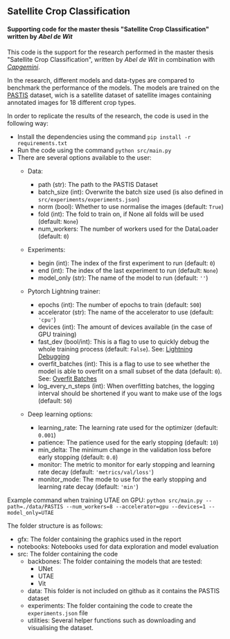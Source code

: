 ## Satellite Crop Classification
#### Supporting code for the master thesis "Satellite Crop Classification" written by _Abel de Wit_

This code is the support for the research performed in the master thesis "Satellite Crop Classification", written by _Abel de Wit_ in combination with [_Capgemini_](https://www.capgemini.com/service/digital-services/insights-data/).

In the research, different models and data-types are compared to benchmark the performance of the models.
The models are trained on the [PASTIS](https://github.com/VSainteuf/pastis-benchmark) dataset, wich is a satellite dataset of satellite images containing annotated images for 18 different crop types. 

In order to replicate the results of the research, the code is used in the following way:
* Install the dependencies using the command `pip install -r requirements.txt`
* Run the code using the command `python src/main.py`
* There are several options available to the user:
  * Data:
    * path (str): The path to the PASTIS Dataset
    * batch_size (int): Overwrite the batch size used (is also defined in `src/experiments/experiments.json`)
    * norm (bool): Whether to use normalise the images (default: `True`)
    * fold (int): The fold to train on, if None all folds will be used (default: `None`) 
    * num_workers: The number of workers used for the DataLoader (default: `0`)
    
  * Experiments:
    * begin (int): The index of the first experiment to run (default: `0`) 
    * end (int): The index of the last experiment to run (default: `None`) 
    * model_only (str): The name of the model to run (default: `''`) 
    
  * Pytorch Lightning trainer:
    * epochs (int): The number of epochs to train (default: `500`) 
    * accelerator (str): The name of the accelerator to use (default: `'cpu'`)
    * devices (int): The amount of devices available (in the case of GPU training)
    * fast_dev (bool/int): This is a flag to use to quickly debug the whole training process (default: `False`). See: 
    [Lightning Debugging](https://pytorch-lightning.readthedocs.io/en/stable/common/debugging.html#fast-dev-run)
    * overfit_batches (int): This is a flag to use to see whether the model is able to overfit on a small subset of the data (default: `0`). See: [Overfit Batches](https://pytorch-lightning.readthedocs.io/en/stable/common/debugging.html#make-model-overfit-on-subset-of-data)
    * log_every_n_steps (int): When overfitting batches, the logging interval should be shortened if you want to make use of the logs (default: `50`)
    
  * Deep learning options:
    * learning_rate: The learning rate used for the optimizer (default: `0.001`)
    * patience: The patience used for the early stopping (default: `10`)
    * min_delta: The minimum change in the validation loss before early stopping (default: `0.0`)
    * monitor: The metric to monitor for early stopping and learning rate decay (default: `'metrics/val/loss'`)
    * monitor_mode:  The mode to use for the early stopping and learning rate decay (default: `'min'`)

Example command when training UTAE on GPU:
`python src/main.py --path=./data/PASTIS --num_workers=8 --accelerator=gpu --devices=1 --model_only=UTAE`

The folder structure is as follows:
* gfx: The folder containing the graphics used in the report
* notebooks: Notebooks used for data exploration and model evaluation
* src: The folder containing the code
  * backbones: The folder containing the models that are tested:
    * UNet
    * UTAE
    * Vit
  * data: This folder is not included on github as it contains the PASTIS dataset
  * experiments: The folder containing the code to create the `experiments.json` file
  * utilities: Several helper functions such as downloading and visualising the dataset.
